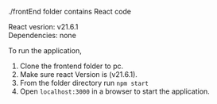 ./frontEnd folder contains React code


React vesrion: v21.6.1<br />Dependencies: none

To run the application,
1. Clone the frontend folder to pc.
2. Make sure react Version is (v21.6.1).
3. From the folder directory run ```npm start```
4. Open ```localhost:3000``` in a browser to start the application.
